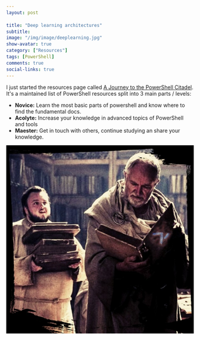 ```yaml
---
layout: post

title: "Deep learning architectures"
subtitle:
image: "/img/image/deeplearning.jpg"
show-avatar: true
category: ["Resources"]
tags: [PowerShell]
comments: true
social-links: true
---
```


I just started the resources page called [A Journey to the PowerShell Citadel](/powershell-resources). It's a
maintained list of PowerShell resources split into 3 main parts / levels:

- **Novice:** Learn the most basic parts of powershell and know where to find the fundamental docs.
- **Acolyte:** Increase your knowledge in advanced topics of PowerShell and tools
- **Maester:** Get in touch with others, continue studying an share your knowledge.

[![A Journey to the PowerShell Citadel](/img/image/ps-journey.jpg)](/powershell-resources)
